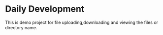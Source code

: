 #  Daily Development

This is demo project for file uploading,downloading and viewing the files or directory name.
